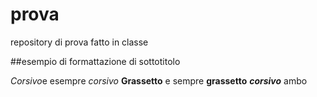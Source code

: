 # prova
repository di prova fatto in classe

##esempio di formattazione di sottotitolo

*Corsivo*e esempre _corsivo_
**Grassetto** e sempre __grassetto__
**_corsivo_** ambo
